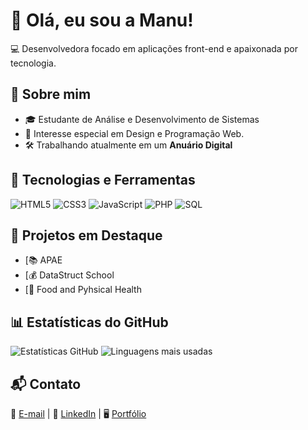 # 👋 Olá, eu sou a Manu! 

💻 Desenvolvedora focado em aplicações front-end e apaixonada por tecnologia.

## 🚀 Sobre mim
- 🎓 Estudante de Análise e Desenvolvimento de Sistemas
- 📌 Interesse especial em Design e Programação Web.
- 🛠️ Trabalhando atualmente em um **Anuário Digital**

## 🔧 Tecnologias e Ferramentas
![HTML5](https://img.shields.io/badge/-HTML5-E34F26?style=flat-square&logo=html5&logoColor=white)
![CSS3](https://img.shields.io/badge/-CSS3-1572B6?style=flat-square&logo=css3)
![JavaScript](https://img.shields.io/badge/-JavaScript-F7DF1E?style=flat-square&logo=javascript&logoColor=black)
![PHP](https://img.shields.io/badge/-PHP-777BB4?style=flat-square&logo=php)
![SQL](https://img.shields.io/badge/-SQL-4479A1?style=flat-square&logo=mysql&logoColor=white)

## 📌 Projetos em Destaque
- [📚 APAE
- [💰 DataStruct School
- [📘 Food and Pyhsical Health

## 📊 Estatísticas do GitHub
![Estatísticas GitHub](https://github-readme-stats.vercel.app/api?username=Ma2903&show_icons=true&theme=dracula)
![Linguagens mais usadas](https://github-readme-stats.vercel.app/api/top-langs/?username=Ma2903&layout=compact&theme=dracula)

## 📬 Contato
📧 [E-mail](mailto:manoelaps2022@gmail.com) | 🔗 [LinkedIn](https://www.linkedin.com/in/manoela-p-44aa75259/) | 🖥️ [Portfólio](https://ma2903.github.io)
